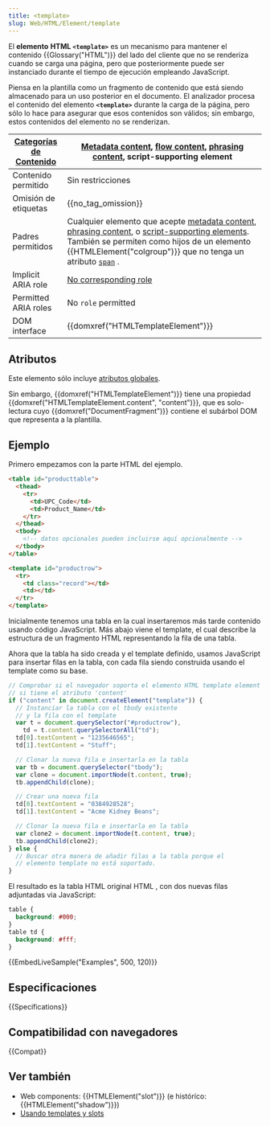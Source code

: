 ```yaml
---
title: <template>
slug: Web/HTML/Element/template
---
```


El **elemento** **HTML `<template>`** es un mecanismo para mantener el contenido {{Glossary("HTML")}} del lado del cliente que no se renderiza cuando se carga una página, pero que posteriormente puede ser instanciado durante el tiempo de ejecución empleando JavaScript.

Piensa en la plantilla como un fragmento de contenido que está siendo almacenado para un uso posterior en el documento. El analizador procesa el contenido del elemento **`<template>`** durante la carga de la página, pero sólo lo hace para asegurar que esos contenidos son válidos; sin embargo, estos contenidos del elemento no se renderizan.

| [Categorías de Contenido](/es/docs/Web/HTML/Content_categories) | [Metadata content](/es/docs/Web/HTML/Content_categories#Metadata_content), [flow content](/es/docs/Web/HTML/Content_categories#Flow_content), [phrasing content](/es/docs/Web/Guide/HTML/Content_categories#Phrasing_content), script-supporting element                                                                                                                                                                                                      |
| --------------------------------------------------------------- | ------------------------------------------------------------------------------------------------------------------------------------------------------------------------------------------------------------------------------------------------------------------------------------------------------------------------------------------------------------------------------------------------------------------------------------------------------------- |
| Contenido permitido                                             | Sin restricciones                                                                                                                                                                                                                                                                                                                                                                                                                                             |
| Omisión de etiquetas                                            | {{no_tag_omission}}                                                                                                                                                                                                                                                                                                                                                                                                                                           |
| Padres permitidos                                               | Cualquier elemento que acepte [metadata content](/es/docs/Web/Guide/HTML/Content_categories#Metadata_content), [phrasing content](/es/docs/Web/Guide/HTML/Content_categories#Phrasing_content), o [script-supporting elements](/es/docs/Web/Guide/HTML/Content_categories#Script-supporting_elements). También se permiten como hijos de un elemento {{HTMLElement("colgroup")}} que no tenga un atributo [`span`](/es/docs/Web/HTML/Element/colgroup#span) . |
| Implicit ARIA role                                              | [No corresponding role](https://www.w3.org/TR/html-aria/#dfn-no-corresponding-role)                                                                                                                                                                                                                                                                                                                                                                           |
| Permitted ARIA roles                                            | No `role` permitted                                                                                                                                                                                                                                                                                                                                                                                                                                           |
| DOM interface                                                   | {{domxref("HTMLTemplateElement")}}                                                                                                                                                                                                                                                                                                                                                                                                                            |

## Atributos

Este elemento sólo incluye [atributos globales](/es/docs/Web/HTML/Atributos_Globales).

Sin embargo, {{domxref("HTMLTemplateElement")}} tiene una propiedad {{domxref("HTMLTemplateElement.content", "content")}}, que es solo-lectura cuyo {{domxref("DocumentFragment")}} contiene el subárbol DOM que representa a la plantilla.

## Ejemplo

Primero empezamos con la parte HTML del ejemplo.

```html
<table id="producttable">
  <thead>
    <tr>
      <td>UPC_Code</td>
      <td>Product_Name</td>
    </tr>
  </thead>
  <tbody>
    <!-- datos opcionales pueden incluirse aquí opcionalmente -->
  </tbody>
</table>

<template id="productrow">
  <tr>
    <td class="record"></td>
    <td></td>
  </tr>
</template>
```

Inicialmente tenemos una tabla en la cual insertaremos más tarde contenido usando código JavaScript. Más abajo viene el template, el cual describe la estructura de un fragmento HTML representando la fila de una tabla.

Ahora que la tabla ha sido creada y el template definido, usamos JavaScript para insertar filas en la tabla, con cada fila siendo construida usando el template como su base.

```js
// Comprobar si el navegador soporta el elemento HTML template element chequeando
// si tiene el atributo 'content'
if ("content" in document.createElement("template")) {
  // Instanciar la tabla con el tbody existente
  // y la fila con el template
  var t = document.querySelector("#productrow"),
    td = t.content.querySelectorAll("td");
  td[0].textContent = "1235646565";
  td[1].textContent = "Stuff";

  // Clonar la nueva fila e insertarla en la tabla
  var tb = document.querySelector("tbody");
  var clone = document.importNode(t.content, true);
  tb.appendChild(clone);

  // Crear una nueva fila
  td[0].textContent = "0384928528";
  td[1].textContent = "Acme Kidney Beans";

  // Clonar la nueva fila e insertarla en la tabla
  var clone2 = document.importNode(t.content, true);
  tb.appendChild(clone2);
} else {
  // Buscar otra manera de añadir filas a la tabla porque el
  // elemento template no está soportado.
}
```

El resultado es la tabla HTML original HTML , con dos nuevas filas adjuntadas via JavaScript:

```css hidden
table {
  background: #000;
}
table td {
  background: #fff;
}
```

{{EmbedLiveSample("Examples", 500, 120)}}

## Especificaciones

{{Specifications}}

## Compatibilidad con navegadores

{{Compat}}

## Ver también

- Web components: {{HTMLElement("slot")}} (e históríco: {{HTMLElement("shadow")}})
- [Usando templates y slots](/es/docs/Web/Web_Components/Using_templates_and_slots)

